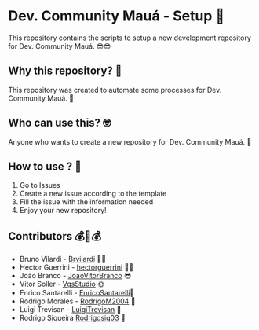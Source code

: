 # Dev. Community Mauá - Setup 🔨
This repository contains the scripts to setup a new development repository for Dev. Community Mauá. 😎😎

## Why this repository? 🤔
This repository was created to automate some processes for Dev. Community Mauá. 🤖

## Who can use this? 🤓
Anyone who wants to create a new repository for Dev. Community Mauá. 🦧

## How to use ? 🤔
1. Go to Issues
2. Create a new issue according to the template
3. Fill the issue with the information needed
4. Enjoy your new repository!

## Contributors 💰🤝💰

- Bruno Vilardi - [Brvilardi](https://github.com/Brvilardi) 👷‍♂️
- Hector Guerrini - [hectorguerrini](https://github.com/hectorguerrini) 🧙‍♂️
- João Branco - [JoaoVitorBranco](https://github.com/JoaoVitorBranco) 😎
- Vitor Soller - [VgsStudio](https://github.com/VgsStudio) 🌞
- Enrico Santarelli - [EnricoSantarelli](https://github.com/EnricoSantarelli)🐻
- Rodrigo Morales - [RodrigoM2004](https://github.com/RodrigoM2004) 🤯
- Luigi Trevisan - [LuigiTrevisan](https://github.com/LuigiTrevisan) 🍄
- Rodrigo Siqueira [Rodrigosiq03](https://github.com/Rodrigosiq03) 🌿
